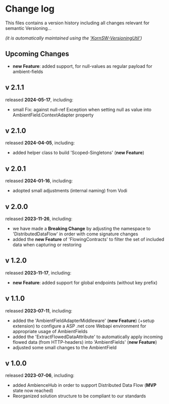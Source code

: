 # Change log
This files contains a version history including all changes relevant for semantic Versioning...

*(it is automatically maintained using the ['KornSW-VersioningUtil'](https://github.com/KornSW/VersioningUtil))*




## Upcoming Changes

* **new Feature**: added support, for null-values as regular payload for ambient-fields



## v 2.1.1
released **2024-05-17**, including:
 - small Fix: against null-ref Exception when setting null as value into AmbientField.ContextAdapter property



## v 2.1.0
released **2024-04-05**, including:
 - added helper class to build 'Scoped-Singletons' (**new Feature**)



## v 2.0.1
released **2024-01-16**, including:
 - adopted small adjustments (internal naming) from Vodi



## v 2.0.0
released **2023-11-26**, including:
 - we have made a **Breaking Change** by adjusting the namespace to 'DistributedDataFlow' in order with come signature changes
 - added the **new Feature** of 'FlowingContracts' to filter the set of included data when capturing or restoring



## v 1.2.0
released **2023-11-17**, including:
 - **new Feature**: added support for global endpoints (without key prefix)



## v 1.1.0
released **2023-07-11**, including:
 - added the 'AmbientFieldAdapterMiddleware' (**new Feature**) (+setup extension) to configure a ASP .net core Webapi environment for appropriate usage of AmbientFields
 - added the 'ExtractFlowedDataAttribute' to automatically apply incoming flowed data (from HTTP-headers) into 'AmbientFields' (**new Feature**)
 - adjusted some small changes to the AmbientField



## v 1.0.0
released **2023-07-06**, including:
 - added AmbienceHub in order to support Distributed Data Flow (**MVP** state now reached)
 - Reorganized solution structure to be compliant to our standards



